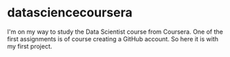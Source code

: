 # datasciencecoursera
I'm on my way to study the Data Scientist course from Coursera.
One of the first assignments is of course creating a GitHub account. So here it is with my first project.

